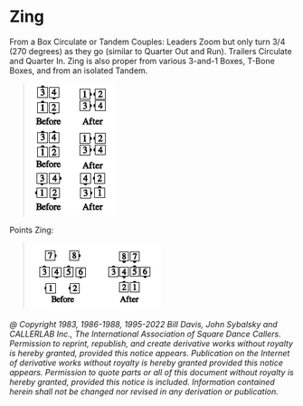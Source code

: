 
# Zing

From a Box Circulate or Tandem Couples: Leaders Zoom but only turn
3/4 (270 degrees) as they go (similar to Quarter Out and Run). Trailers
Circulate and Quarter In. Zing is also proper from various 3-and-1 Boxes, T-Bone Boxes,
and from an isolated Tandem.

> 
> ![alt](zing_1.png)
> 

Points Zing:

> 
> ![alt](zing_2.png)
> 

###### @ Copyright 1983, 1986-1988, 1995-2022 Bill Davis, John Sybalsky and CALLERLAB Inc., The International Association of Square Dance Callers. Permission to reprint, republish, and create derivative works without royalty is hereby granted, provided this notice appears. Publication on the Internet of derivative works without royalty is hereby granted provided this notice appears. Permission to quote parts or all of this document without royalty is hereby granted, provided this notice is included. Information contained herein shall not be changed nor revised in any derivation or publication.
